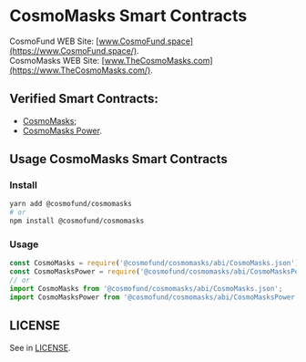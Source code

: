 # CosmoMasks Smart Contracts
CosmoFund WEB Site: [www.CosmoFund.space](https://www.CosmoFund.space/).  
CosmoMasks WEB Site: [www.TheCosmoMasks.com](https://www.TheCosmoMasks.com/).


## Verified Smart Contracts:
- [CosmoMasks](https://etherscan.io/token/0x4AabD793739723dab369CB14aD1A70E3d19bd207);
- [CosmoMasks Power](https://etherscan.io/token/0x884f38AAC3eEA8bcfeAed47810F70a1e5967d72a).


## Usage CosmoMasks Smart Contracts
### Install
```bash
yarn add @cosmofund/cosmomasks
# or
npm install @cosmofund/cosmomasks
```

### Usage
```js
const CosmoMasks = require('@cosmofund/cosmomasks/abi/CosmoMasks.json');
const CosmoMasksPower = require('@cosmofund/cosmomasks/abi/CosmoMasksPower.json');
// or
import CosmoMasks from '@cosmofund/cosmomasks/abi/CosmoMasks.json';
import CosmoMasksPower from '@cosmofund/cosmomasks/abi/CosmoMasksPower.json';
```


## LICENSE
See in [LICENSE](/LICENSE).
